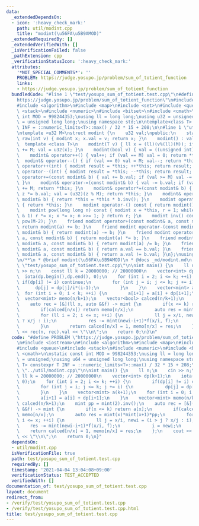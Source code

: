```yaml
---
data:
  _extendedDependsOn:
  - icon: ':heavy_check_mark:'
    path: util/modint.cpp
    title: "modint(\u56FA\u5B9AMOD)"
  _extendedRequiredBy: []
  _extendedVerifiedWith: []
  _isVerificationFailed: false
  _pathExtension: cpp
  _verificationStatusIcon: ':heavy_check_mark:'
  attributes:
    '*NOT_SPECIAL_COMMENTS*': ''
    PROBLEM: https://judge.yosupo.jp/problem/sum_of_totient_function
    links:
    - https://judge.yosupo.jp/problem/sum_of_totient_function
  bundledCode: "#line 1 \"test/yosupo_sum_of_totient.test.cpp\"\n#define PROBLEM \"\
    https://judge.yosupo.jp/problem/sum_of_totient_function\"\n#include <iostream>\n\
    #include <algorithm>\n#include <map>\n#include <set>\n#include <queue>\n#include\
    \ <stack>\n#include <numeric>\n#include <bitset>\n#include <cmath>\n\nstatic const\
    \ int MOD = 998244353;\nusing ll = long long;\nusing u32 = unsigned;\nusing u64\
    \ = unsigned long long;\nusing namespace std;\n\ntemplate<class T> constexpr T\
    \ INF = ::numeric_limits<T>::max() / 32 * 15 + 208;\n\n#line 1 \"util/modint.cpp\"\
    \ntemplate <u32 M>\nstruct modint {\n    u32 val;\npublic:\n    static modint\
    \ raw(int v) { modint x; x.val = v; return x; }\n    modint() : val(0) {}\n  \
    \  template <class T>\n    modint(T v) { ll x = (ll)(v%(ll)(M)); if (x < 0) x\
    \ += M; val = u32(x); }\n    modint(bool v) { val = ((unsigned int)(v) % M); }\n\
    \    modint& operator++() { val++; if (val == M) val = 0; return *this; }\n  \
    \  modint& operator--() { if (val == 0) val = M; val--; return *this; }\n    modint\
    \ operator++(int) { modint result = *this; ++*this; return result; }\n    modint\
    \ operator--(int) { modint result = *this; --*this; return result; }\n    modint&\
    \ operator+=(const modint& b) { val += b.val; if (val >= M) val -= M; return *this;\
    \ }\n    modint& operator-=(const modint& b) { val -= b.val; if (val >= M) val\
    \ += M; return *this; }\n    modint& operator*=(const modint& b) { u64 z = val;\
    \ z *= b.val; val = (u32)(z % M); return *this; }\n    modint& operator/=(const\
    \ modint& b) { return *this = *this * b.inv(); }\n    modint operator+() const\
    \ { return *this; }\n    modint operator-() const { return modint() - *this; }\n\
    \    modint pow(long long n) const { modint x = *this, r = 1; while (n) { if (n\
    \ & 1) r *= x; x *= x; n >>= 1; } return r; }\n    modint inv() const { return\
    \ pow(M-2); }\n    friend modint operator+(const modint& a, const modint& b) {\
    \ return modint(a) += b; }\n    friend modint operator-(const modint& a, const\
    \ modint& b) { return modint(a) -= b; }\n    friend modint operator*(const modint&\
    \ a, const modint& b) { return modint(a) *= b; }\n    friend modint operator/(const\
    \ modint& a, const modint& b) { return modint(a) /= b; }\n    friend bool operator==(const\
    \ modint& a, const modint& b) { return a.val == b.val; }\n    friend bool operator!=(const\
    \ modint& a, const modint& b) { return a.val != b.val; }\n};\nusing mint = modint<MOD>;\n\
    \n/**\n * @brief modint(\u56FA\u5B9AMOD)\n * @docs _md/modint.md\n */\n#line 21\
    \ \"test/yosupo_sum_of_totient.test.cpp\"\n\nint main() {\n    ll n;\n    cin\
    \ >> n;\n    const ll k = 20000000; // 20000000\n    vector<int> dp(k+1);\n  \
    \  iota(dp.begin(),dp.end(), 0);\n    for (int i = 2; i <= k; ++i) {\n       \
    \ if(dp[i] != i) continue;\n        for (int j = i; j <= k; j += i) {\n      \
    \      dp[j] = dp[j]/i*(i-1);\n        }\n    }\n    vector<mint> a(k+1);\n  \
    \  for (int i = 0; i < k; ++i) {\n        a[i+1] = a[i] + dp[i+1];\n    }\n  \
    \  vector<mint> memo(n/k+1);\n    vector<bool> calced(n/k+1);\n    mint pp = mint(2).inv();\n\
    \    auto rec = [&](ll x, auto &&f) -> mint {\n        if(x <= k) return a[x];\n\
    \        if(calced[n/x]) return memo[n/x];\n        auto res = mint(x)*mint(x+1)*pp;\n\
    \        for (ll i = 2; i <= x; ++i) {\n            ll j = x/i, newi = (i > j\
    \ ? x/j : i);\n            res -= mint(newi-i+1)*f(x/i, f);\n            i = newi;\n\
    \        }\n        return calced[n/x] = 1, memo[n/x] = res;\n    };\n    cout\
    \ << rec(n, rec).val << \"\\n\";\n    return 0;\n}\n"
  code: "#define PROBLEM \"https://judge.yosupo.jp/problem/sum_of_totient_function\"\
    \n#include <iostream>\n#include <algorithm>\n#include <map>\n#include <set>\n\
    #include <queue>\n#include <stack>\n#include <numeric>\n#include <bitset>\n#include\
    \ <cmath>\n\nstatic const int MOD = 998244353;\nusing ll = long long;\nusing u32\
    \ = unsigned;\nusing u64 = unsigned long long;\nusing namespace std;\n\ntemplate<class\
    \ T> constexpr T INF = ::numeric_limits<T>::max() / 32 * 15 + 208;\n\n#include\
    \ \"../util/modint.cpp\"\n\nint main() {\n    ll n;\n    cin >> n;\n    const\
    \ ll k = 20000000; // 20000000\n    vector<int> dp(k+1);\n    iota(dp.begin(),dp.end(),\
    \ 0);\n    for (int i = 2; i <= k; ++i) {\n        if(dp[i] != i) continue;\n\
    \        for (int j = i; j <= k; j += i) {\n            dp[j] = dp[j]/i*(i-1);\n\
    \        }\n    }\n    vector<mint> a(k+1);\n    for (int i = 0; i < k; ++i) {\n\
    \        a[i+1] = a[i] + dp[i+1];\n    }\n    vector<mint> memo(n/k+1);\n    vector<bool>\
    \ calced(n/k+1);\n    mint pp = mint(2).inv();\n    auto rec = [&](ll x, auto\
    \ &&f) -> mint {\n        if(x <= k) return a[x];\n        if(calced[n/x]) return\
    \ memo[n/x];\n        auto res = mint(x)*mint(x+1)*pp;\n        for (ll i = 2;\
    \ i <= x; ++i) {\n            ll j = x/i, newi = (i > j ? x/j : i);\n        \
    \    res -= mint(newi-i+1)*f(x/i, f);\n            i = newi;\n        }\n    \
    \    return calced[n/x] = 1, memo[n/x] = res;\n    };\n    cout << rec(n, rec).val\
    \ << \"\\n\";\n    return 0;\n}"
  dependsOn:
  - util/modint.cpp
  isVerificationFile: true
  path: test/yosupo_sum_of_totient.test.cpp
  requiredBy: []
  timestamp: '2021-04-04 13:04:08+09:00'
  verificationStatus: TEST_ACCEPTED
  verifiedWith: []
documentation_of: test/yosupo_sum_of_totient.test.cpp
layout: document
redirect_from:
- /verify/test/yosupo_sum_of_totient.test.cpp
- /verify/test/yosupo_sum_of_totient.test.cpp.html
title: test/yosupo_sum_of_totient.test.cpp
---
```

